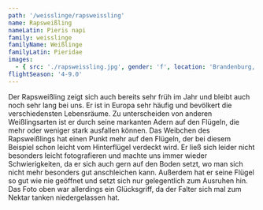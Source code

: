 ```yaml
---
path: '/weisslinge/rapsweissling'
name: Rapsweißling
nameLatin: Pieris napi
family: weisslinge
familyName: Weißlinge
familyLatin: Pieridae
images:
  - { src: './rapsweissling.jpg', gender: 'f', location: 'Brandenburg, Heinrichsfelde', author: Georg, date: '2016-07-01' }
flightSeason: '4-9.0'
---
```


Der Rapsweißling zeigt sich auch bereits sehr früh im Jahr und bleibt auch noch sehr lang bei uns. Er ist in Europa sehr häufig und bevölkert die verschiedensten Lebensräume. Zu unterscheiden von anderen Weißlingsarten ist er durch seine markanten Adern auf den Flügeln, die mehr oder weniger stark ausfallen können. Das Weibchen des Rapsweißlings hat einen Punkt mehr auf den Flügeln, der bei diesem Beispiel schon leicht vom Hinterflügel verdeckt wird. Er ließ sich leider nicht besonders leicht fotografieren und machte uns immer wieder Schwierigkeiten, da er sich auch gern auf den Boden setzt, wo man sich nicht mehr besonders gut anschleichen kann. Außerdem hat er seine Flügel so gut wie nie geöffnet und setzt sich nur gelegentlich zum Ausruhen hin. Das Foto oben war allerdings ein Glücksgriff, da der Falter sich mal zum Nektar tanken niedergelassen hat.
